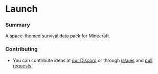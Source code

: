 Launch
======

### Summary
A space-themed survival data pack for Minecraft.

### Contributing
- You can contribute ideas at [our Discord](https://discord.io/origami) or through [issues](https://github.com/origami-games/launch/issues) and [pull requests](https://github.com/origami-games/launch/pulls).
